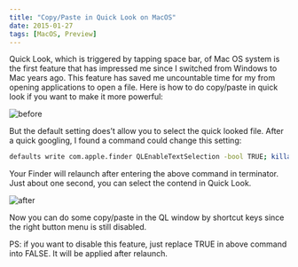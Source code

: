 ```yaml
---
title: "Copy/Paste in Quick Look on MacOS"
date: 2015-01-27
tags: [MacOS, Preview]
---
```


Quick Look, which is triggered by tapping space bar, of Mac OS system is the first feature that has impressed me since I switched from Windows to Mac years ago. This feature has saved me uncountable time for my from opening applications to open a file. Here is how to do copy/paste in quick look if you want to make it more powerful:

![before](media/15658731987635/before.png)

But the default setting does’t allow you to select the quick looked file. After a quick googling, I found a command could change this setting:

```bash
defaults write com.apple.finder QLEnableTextSelection -bool TRUE; killall Finder
```

Your Finder will relaunch after entering the above command in terminator. Just about one second, you can select the contend in Quick Look.

![after](media/15658731987635/after.png)

Now you can do some copy/paste in the QL window by shortcut keys since the right button menu is still disabled.

PS: if you want to disable this feature, just replace TRUE in above command into FALSE. It will be applied after relaunch.
